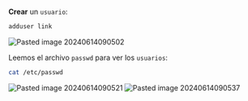 **Crear** un ``usuario``:

```Bash
adduser link
```

![Pasted image 20240614090502](https://github.com/user-attachments/assets/6f0cd9f0-5dd1-4745-a0ae-3af4f7eb3214)

Leemos el archivo ``passwd`` para ver los ``usuarios``:

```Bash
cat /etc/passwd
```

![Pasted image 20240614090521](https://github.com/user-attachments/assets/5868428c-9acd-4d56-93ca-a3a58b82473a)
![Pasted image 20240614090537](https://github.com/user-attachments/assets/1f450dc8-1df7-4623-966f-f47d11e5673c)
